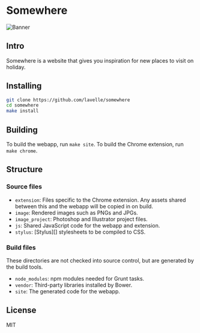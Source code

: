 # Somewhere

![Banner](https://github.com/lavelle/somewhere/blob/master/image/banner.jpg "Banner")

## Intro

Somewhere is a website that gives you inspiration for new places to visit on holiday.

## Installing

```bash
git clone https://github.com/lavelle/somewhere
cd somewhere
make install
```

## Building

To build the webapp, run `make site`. To build the Chrome extension, run `make chrome`.

## Structure

### Source files

- `extension`: Files specific to the Chrome extension. Any assets shared between this and the webapp will be copied in on build.
- `image`: Rendered images such as PNGs and JPGs.
- `image_project`: Photoshop and Illustrator project files.
- `js`: Shared JavaScript code for the webapp and extension.
- `stylus`: [Stylus][] stylesheets to be compiled to CSS.

### Build files

These directories are not checked into source control, but are generated by the build tools.

- `node_modules`: npm modules needed for Grunt tasks.
- `vendor`: Third-party libraries installed by Bower.
- `site`: The generated code for the webapp.

## License

MIT

